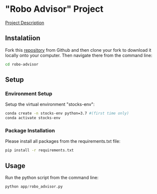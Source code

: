 # "Robo Advisor" Project

[Project Description](https://github.com/prof-rossetti/intro-to-python/tree/master/projects/robo-advisor)


## Instalatiion

Fork this  [repository](https://github.com/cas432/robo-advisor) from Github and then clone your fork to download it locally onto your computer. Then navigate there from the command line:

```sh
cd robo-advisor
```

## Setup

### Environment Setup
Setup the virtual environment "stocks-env":

```sh
conda create -n stocks-env python=3.7 #(first time only)
conda activate stocks-env
```
### Package Installation
Please install all packages from the requirements.txt file:

```sh
pip install -r requirements.txt
```

## Usage
Run the python script from the command line:

```py
python app/robo_advisor.py
```
